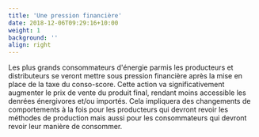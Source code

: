 ```yaml
---
title: 'Une pression financière'
date: 2018-12-06T09:29:16+10:00
weight: 1
background: ''
align: right
---
```


Les plus grands consommateurs d'énergie parmis les producteurs et distributeurs se veront mettre sous pression financière après la mise en place de la taxe du conso-score. Cette action va significativement augmenter le prix de vente du produit final, rendant moins accessible les denrées énergivores et/ou importés. Cela  impliquera des changements de comportements à la fois pour les producteurs qui devront revoir les méthodes de production mais aussi pour les consommateurs qui devront revoir leur manière de consommer.